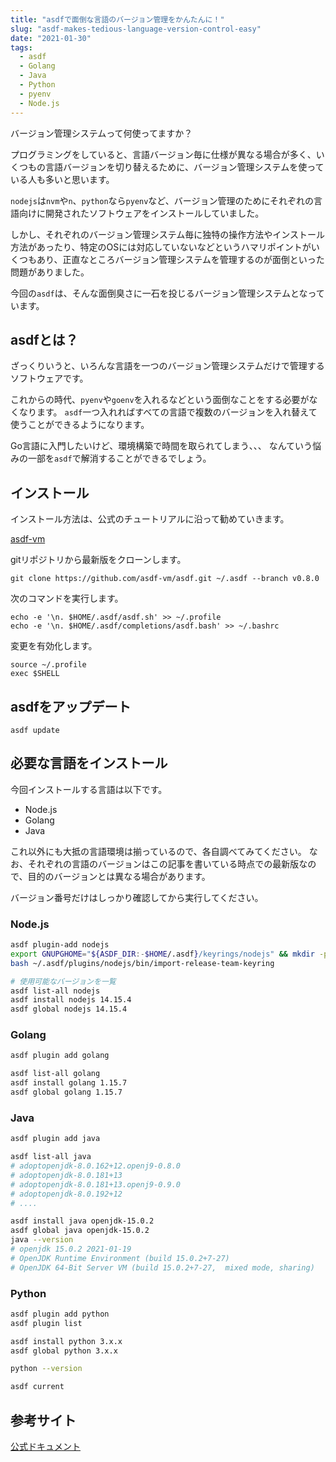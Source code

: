 ```yaml
---
title: "asdfで面倒な言語のバージョン管理をかんたんに！"
slug: "asdf-makes-tedious-language-version-control-easy"
date: "2021-01-30"
tags:
  - asdf
  - Golang
  - Java
  - Python
  - pyenv
  - Node.js
---
```


バージョン管理システムって何使ってますか？

プログラミングをしていると、言語バージョン毎に仕様が異なる場合が多く、いくつもの言語バージョンを切り替えるために、バージョン管理システムを使っている人も多いと思います。

`nodejs`は`nvm`や`n`、`python`なら`pyenv`など、バージョン管理のためにそれぞれの言語向けに開発されたソフトウェアをインストールしていました。

しかし、それぞれのバージョン管理システム毎に独特の操作方法やインストール方法があったり、特定のOSには対応していないなどというハマリポイントがいくつもあり、正直なところバージョン管理システムを管理するのが面倒といった問題がありました。

今回の`asdf`は、そんな面倒臭さに一石を投じるバージョン管理システムとなっています。


## asdfとは？

ざっくりいうと、いろんな言語を一つのバージョン管理システムだけで管理するソフトウェアです。

これからの時代、`pyenv`や`goenv`を入れるなどという面倒なことをする必要がなくなります。
`asdf`一つ入れればすべての言語で複数のバージョンを入れ替えて使うことができるようになります。

Go言語に入門したいけど、環境構築で時間を取られてしまう、、、
なんていう悩みの一部を`asdf`で解消することができるでしょう。

## インストール

インストール方法は、公式のチュートリアルに沿って勧めていきます。

[asdf-vm](https://asdf-vm.com/#/core-manage-asdf)

gitリポジトリから最新版をクローンします。
```
git clone https://github.com/asdf-vm/asdf.git ~/.asdf --branch v0.8.0
```

次のコマンドを実行します。
```
echo -e '\n. $HOME/.asdf/asdf.sh' >> ~/.profile
echo -e '\n. $HOME/.asdf/completions/asdf.bash' >> ~/.bashrc
```

変更を有効化します。
```
source ~/.profile
exec $SHELL
```

## asdfをアップデート

```
asdf update
```

## 必要な言語をインストール

今回インストールする言語は以下です。

- Node.js
- Golang
- Java

これ以外にも大抵の言語環境は揃っているので、各自調べてみてください。
なお、それぞれの言語のバージョンはこの記事を書いている時点での最新版なので、目的のバージョンとは異なる場合があります。

バージョン番号だけはしっかり確認してから実行してください。

### Node.js

```sh
asdf plugin-add nodejs
export GNUPGHOME="${ASDF_DIR:-$HOME/.asdf}/keyrings/nodejs" && mkdir -p "$GNUPGHOME" && chmod 0700 "$GNUPGHOME"
bash ~/.asdf/plugins/nodejs/bin/import-release-team-keyring

# 使用可能なバージョンを一覧
asdf list-all nodejs
asdf install nodejs 14.15.4
asdf global nodejs 14.15.4
```

### Golang

```sh
asdf plugin add golang

asdf list-all golang
asdf install golang 1.15.7
asdf global golang 1.15.7
```

### Java

```sh
asdf plugin add java

asdf list-all java
# adoptopenjdk-8.0.162+12.openj9-0.8.0
# adoptopenjdk-8.0.181+13
# adoptopenjdk-8.0.181+13.openj9-0.9.0
# adoptopenjdk-8.0.192+12
# ....

asdf install java openjdk-15.0.2
asdf global java openjdk-15.0.2
java --version
# openjdk 15.0.2 2021-01-19
# OpenJDK Runtime Environment (build 15.0.2+7-27)
# OpenJDK 64-Bit Server VM (build 15.0.2+7-27,  mixed mode, sharing)
```

### Python

```sh
asdf plugin add python
asdf plugin list

asdf install python 3.x.x
asdf global python 3.x.x

python --version

asdf current

```

## 参考サイト

[公式ドキュメント](https://asdf-vm.com/#/core-manage-asdf)
